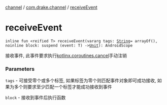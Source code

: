 [channel](../index.md) / [com.drake.channel](index.md) / [receiveEvent](./receive-event.md)

# receiveEvent

`inline fun <reified T> receiveEvent(vararg tags: `[`String`](https://kotlinlang.org/api/latest/jvm/stdlib/kotlin/-string/index.html)` = arrayOf(), noinline block: suspend (event: T) -> `[`Unit`](https://kotlinlang.org/api/latest/jvm/stdlib/kotlin/-unit/index.html)`): AndroidScope`

接收事件, 此事件要求执行[kotlinx.coroutines.cancel](#)手动注销

### Parameters

`tags` - 可接受零个或多个标签, 如果标签为零个则匹配事件对象即可成功接收, 如果为多个则要求至少匹配一个标签才能成功接收到事件

`block` - 接收到事件后执行函数